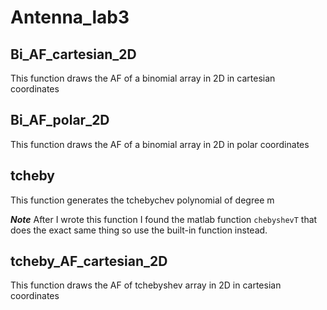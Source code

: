 # Antenna_lab3

## Bi_AF_cartesian_2D
This function draws the AF of a binomial array in 2D in cartesian coordinates

## Bi_AF_polar_2D
This function draws the AF of a binomial array in 2D in polar coordinates

## tcheby
This function generates the tchebychev polynomial of degree m

***Note*** After I wrote this function I found the matlab function `chebyshevT` that does the exact same thing so use the built-in function instead.

## tcheby_AF_cartesian_2D
This function draws the AF of tchebyshev array in 2D in cartesian coordinates
